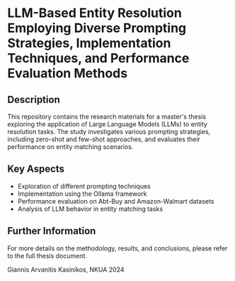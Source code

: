 # LLM-Based Entity Resolution Employing Diverse Prompting Strategies, Implementation Techniques, and Performance Evaluation Methods

## Description

This repository contains the research materials for a master's thesis exploring the application of Large Language Models (LLMs) to entity resolution tasks. The study investigates various prompting strategies, including zero-shot and few-shot approaches, and evaluates their performance on entity matching scenarios.

## Key Aspects

- Exploration of different prompting techniques
- Implementation using the Ollama framework
- Performance evaluation on Abt-Buy and Amazon-Walmart datasets
- Analysis of LLM behavior in entity matching tasks

## Further Information
For more details on the methodology, results, and conclusions, please refer to the full thesis document.

Giannis Arvanitis Kasinikos, 
NKUA 2024
